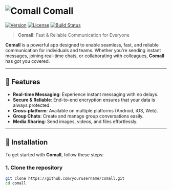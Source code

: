 # ![Comall](https://img.icons8.com/ios/452/chat.png) **Comall**

[![Version](https://img.shields.io/badge/version-1.0-blue.svg)](https://github.com/yourusername/comall/releases)
[![License](https://img.shields.io/badge/license-MIT-brightgreen.svg)](https://opensource.org/licenses/MIT)
[![Build Status](https://img.shields.io/travis/yourusername/comall.svg)](https://travis-ci.org/yourusername/comall)

> **Comall**: Fast & Reliable Communication for Everyone

**Comall** is a powerful app designed to enable seamless, fast, and reliable communication for individuals and teams. Whether you're sending instant messages, joining real-time chats, or collaborating with colleagues, **Comall** has got you covered.

---

## 🌟 Features

- **Real-time Messaging**: Experience instant messaging with no delays.
- **Secure & Reliable**: End-to-end encryption ensures that your data is always protected.
- **Cross-platform**: Available on multiple platforms (Android, iOS, Web).
- **Group Chats**: Create and manage group conversations easily.
- **Media Sharing**: Send images, videos, and files effortlessly.

---

## 🚀 Installation

To get started with **Comall**, follow these steps:

### 1. Clone the repository
```bash
git clone https://github.com/yourusername/comall.git
cd comall
